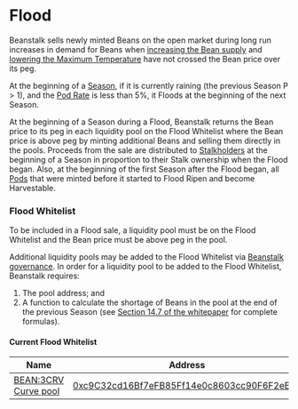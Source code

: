 # Flood

Beanstalk sells newly minted Beans on the open market during long run increases in demand for Beans when [increasing the Bean supply](overview.md#bean-supply) and [lowering the Maximum Temperature](temperature.md) have not crossed the Bean price over its peg.

At the beginning of a [Season](../farm/sun.md), if it is currently raining (the previous Season P > 1), and the [Pod Rate](overview.md#debt-level) is less than 5%, it Floods at the beginning of the next Season.

At the beginning of a Season during a Flood, Beanstalk returns the Bean price to its peg in each liquidity pool on the Flood Whitelist where the Bean price is above peg by minting additional Beans and selling them directly in the pools. Proceeds from the sale are distributed to [Stalkholders](../farm/silo.md#the-stalk-system) at the beginning of a Season in proportion to their Stalk ownership when the Flood began. Also, at the beginning of the first Season after the Flood began, all [Pods](../farm/field.md#pods) that were minted before it started to Flood Ripen and become Harvestable.

### Flood Whitelist

To be included in a Flood sale, a liquidity pool must be on the Flood Whitelist and the Bean price must be above peg in the pool.&#x20;

Additional liquidity pools may be added to the Flood Whitelist via [Beanstalk governance](../governance/beanstalk/). In order for a liquidity pool to be added to the Flood Whitelist, Beanstalk requires:

1. The pool address; and
2. A function to calculate the shortage of Beans in the pool at the end of the previous Season (see [Section 14.7 of the whitepaper](https://bean.money/beanstalk.pdf#subsection.14.7) for complete formulas).

#### Current Flood Whitelist

| Name                                                                             | Address                                                                                                               |
| -------------------------------------------------------------------------------- | --------------------------------------------------------------------------------------------------------------------- |
| [BEAN:3CRV Curve pool](https://curve.fi/#/ethereum/pools/factory-v2-152/deposit) | [0xc9C32cd16Bf7eFB85Ff14e0c8603cc90F6F2eE49](https://etherscan.io/address/0xc9C32cd16Bf7eFB85Ff14e0c8603cc90F6F2eE49) |
